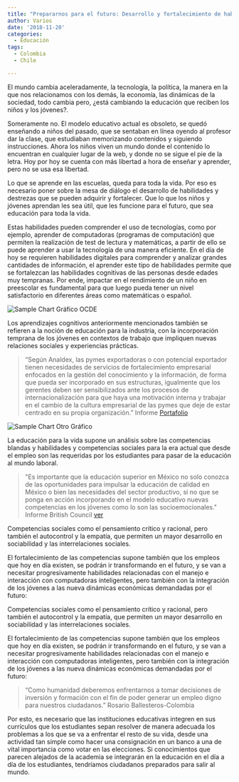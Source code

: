 ```yaml
---
title: "Prepararnos para el futuro: Desarrollo y fortalecimiento de habilidades"
author: Varios 
date: '2018-11-20'
categories:
  - Educación
tags:
  - Colombia
  - Chile

---
```


El mundo cambia aceleradamente, la tecnología, la política, la manera en la que nos relacionamos con los demás, la economía, las dinámicas de la sociedad, todo cambia pero, ¿está cambiando la educación que reciben los niños y los jóvenes?.

Someramente no. El modelo educativo actual es obsoleto, se quedó enseñando a niños del pasado, que se sentaban en línea oyendo al profesor dar la clase, que estudiaban memorizando contenidos y siguiendo instrucciones. Ahora los niños viven un mundo donde el contenido lo encuentran en cualquier lugar de la web, y donde no se sigue el pie de la letra. Hoy por hoy se cuenta con más libertad a hora de enseñar y aprender, pero no se usa esa libertad. 

Lo que se aprende en las escuelas, queda para toda la vida. Por eso es necesario poner sobre la mesa de diálogo el desarrollo de habilidades y destrezas que se pueden adquirir y fortalecer. Que lo que los niños y jóvenes aprendan les sea útil, que les funcione para el futuro, que sea educación para toda la vida.

Estas habilidades pueden comprender el uso de tecnologías, como por ejemplo, aprender de computadoras (programas de computación) que permiten la realización de test de lectura y matemáticas, a partir de ello se puede aprender a usar la tecnología de una manera eficiente. En el día de hoy se requieren habilidades digitales para comprender y analizar grandes cantidades de información, el aprender este tipo de habilidades permite que se fortalezcan las habilidades cognitivas de las personas desde edades muy tempranas. Por ende, impactar en el rendimiento de un niño en preescolar es fundamental para que luego pueda tener un nivel satisfactorio en diferentes áreas como matemáticas o español.

![Sample Chart](/images/sample-chart.png)
Gráfico OCDE

Los aprendizajes cognitivos anteriormente mencionados también se refieren a la noción de educación para la industria, con la incorporación temprana de los jóvenes en contextos de trabajo que impliquen nuevas relaciones sociales y experiencias prácticas.


> “Según Analdex, las pymes exportadoras o con potencial exportador tienen necesidades de servicios de fortalecimiento empresarial enfocados en la gestión del conocimiento y la información, de forma que pueda ser incorporado en sus estructuras, igualmente que los gerentes deben ser sensibilizados ante los procesos de internacionalización para que haya una motivación interna y trabajar en el cambio de la cultura empresarial de las pymes que deje de estar centrado en su propia organización.”
> Informe [Portafolio](https://www.portafolio.co/negocios/empresas/pymes-exportadoras-pilar-para-el-futuro-empresarial-521737)

![Sample Chart](images/sample-chart.png)
Otro Gráfico

La educación para la vida supone un análisis sobre las competencias blandas y habilidades y competencias sociales para la era actual que desde el empleo son las requeridas por los estudiantes para pasar de la educación al mundo laboral.

> "Es importante que la educación superior en México no solo conozca de las oportunidades para impulsar la educación de calidad en México o bien las necesidades del sector productivo, si no que se ponga en acción incorporando en el modelo educativo nuevas competencias en los jóvenes como lo son las socioemocionales."
> Informe British Council [ver](https://www.britishcouncil.org.mx/sites/default/files/resumen_ejecutivo_habilidades_para_la_innovacion.pdf)

Competencias sociales como el pensamiento crítico y racional, pero también el autocontrol y la empatía, que permiten un mayor desarrollo en sociabilidad y las interrelaciones sociales.

El fortalecimiento de las competencias supone también que los empleos que hoy en día existen, se podrán ir transformando en el futuro, y se van a necesitar progresivamente habilidades relacionadas con el manejo e interacción con computadoras inteligentes, pero también con la integración de los jóvenes a las nueva dinámicas económicas demandadas por el futuro:

Competencias sociales como el pensamiento crítico y racional, pero también el autocontrol y la empatía, que permiten un mayor desarrollo en sociabilidad y las interrelaciones sociales.

El fortalecimiento de las competencias supone también que los empleos que hoy en día existen, se podrán ir transformando en el futuro, y se van a necesitar progresivamente habilidades relacionadas con el manejo e interacción con computadoras inteligentes, pero también con la integración de los jóvenes a las nueva dinámicas económicas demandadas por el futuro:

> “Como humanidad deberemos enfrentarnos a tomar decisiones de inversión y formación con el fin de poder generar un empleo digno para nuestros ciudadanos.” 
> Rosario Ballesteros-Colombia

Por esto, es necesario que las instituciones educativas integren en sus currículos que los estudiantes sepan resolver de manera adecuada los problemas a los que se va a enfrentar el resto de su vida, desde una actividad tan simple como hacer una consignación en un banco a una de vital importancia como votar en las elecciones. Si conocimientos que parecen alejados de la academia se integrarán en la educación en el día a día de los estudiantes, tendríamos ciudadanos preparados para salir al mundo. 


